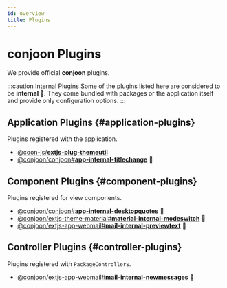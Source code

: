 ```yaml
---
id: overview
title: Plugins
---
```


# conjoon Plugins

We provide official **conjoon** plugins.

:::caution Internal Plugins
Some of the plugins listed here are considered to be **internal 🥷**. They come bundled with packages or the application itself and provide only configuration options.
:::



## Application Plugins {#application-plugins}

Plugins registered with the application.

- [@coon-js/**extjs-plug-themeutil**](./extjs-plug-themeutil)
- [@conjoon/conjoon#**app-internal-titlechange**](./app-internal-titlechange) 🥷

## Component Plugins {#component-plugins}

Plugins registered for view components.

- [@conjoon/conjoon#**app-internal-desktopquotes**](./app-internal-desktopquotes) 🥷
- [@conjoon/extjs-theme-material#**material-internal-modeswitch**](./theme-internal-modeswitch) 🥷
- [@conjoon/extjs-app-webmail#**mail-internal-previewtext**](./mail-internal-previewtext) 🥷

## Controller Plugins {#controller-plugins}

Plugins registered with `PackageController`s.

- [@conjoon/extjs-app-webmail#**mail-internal-newmessages**](./mail-internal-newmessages) 🥷  
